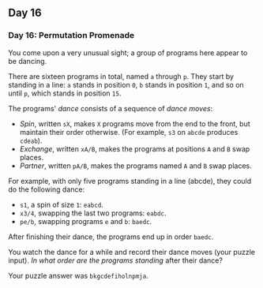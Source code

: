 ## Day 16

### Day 16: Permutation Promenade

You come upon a very unusual sight; a group of programs here appear to be dancing.

There are sixteen programs in total, named `a` through `p`. They start by standing in a line: `a`
stands in position `0`, `b` stands in position `1`, and so on until `p`, which stands in position `15`.

The programs' _dance_ consists of a sequence of _dance moves_:

- _Spin_, written `sX`, makes `X` programs move from the end to the front, but maintain their order otherwise. (For example, `s3` on `abcde` produces `cdeab`).
- _Exchange_, written `xA/B`, makes the programs at positions `A` and `B` swap places.
- _Partner_, written `pA/B`, makes the programs named `A` and `B` swap places.

For example, with only five programs standing in a line (abcde), they could do the following dance:

- `s1`, a spin of size `1`: `eabcd`.
- `x3/4`, swapping the last two programs: `eabdc`.
- `pe/b`, swapping programs `e` and `b`: `baedc`.

After finishing their dance, the programs end up in order `baedc`.

You watch the dance for a while and record their dance moves (your puzzle input). _In what
order are the programs standing_ after their dance?

Your puzzle answer was `bkgcdefiholnpmja`.
